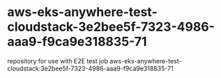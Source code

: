 # aws-eks-anywhere-test-cloudstack-3e2bee5f-7323-4986-aaa9-f9ca9e318835-71
repository for use with E2E test job aws-eks-anywhere-test-cloudstack:3e2bee5f-7323-4986-aaa9-f9ca9e318835-71
